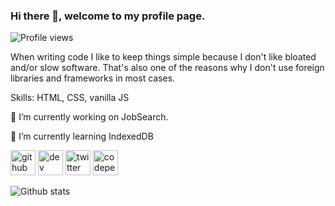 ### Hi there 👋, welcome to my profile page.

![Profile views](https://gpvc.arturio.dev/Amarok24)

When writing code I like to keep things simple because I don't like bloated and/or slow software. That's also one of the reasons why I don't use foreign libraries and frameworks in most cases.

Skills: HTML, CSS, vanilla JS

🔭 I’m currently working on JobSearch.

🌱 I’m currently learning IndexedDB 

[<img src='https://cdn.jsdelivr.net/npm/simple-icons@3.0.1/icons/github.svg' alt='github' height='40'>](https://github.com/Amarok24)  [<img src='https://cdn.jsdelivr.net/npm/simple-icons@3.0.1/icons/dev-dot-to.svg' alt='dev' height='40'>](https://dev.to/amarok24)  [<img src='https://cdn.jsdelivr.net/npm/simple-icons@3.0.1/icons/twitter.svg' alt='twitter' height='40'>](https://twitter.com/Jan_Prager)  [<img src='https://cdn.jsdelivr.net/npm/simple-icons@3.0.1/icons/codepen.svg' alt='codepen' height='40'>](https://codepen.io/Amarok24)  

![Github stats](https://github-readme-stats.vercel.app/api?username=Amarok24&show_icons=true)

<!--
**Amarok24/Amarok24** is a ✨ _special_ ✨ repository because its `README.md` (this file) appears on your GitHub profile.
-->
